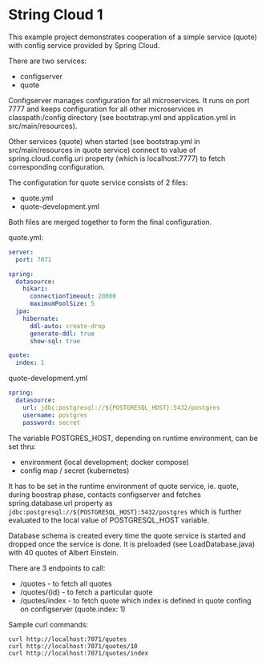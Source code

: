 # String Cloud 1

This example project demonstrates cooperation of a simple service (quote) with config service provided by Spring Cloud.

There are two services:
- configserver
- quote

Configserver manages configuration for all microservices. It runs on port 7777 and keeps configuration for all other microservices in classpath:/config directory (see bootstrap.yml and application.yml in src/main/resources). 

Other services (quote) when started (see bootstrap.yml in src/main/resources in quote service) connect to value of spring.cloud.config.uri property (which is localhost:7777) to fetch corresponding configuration.

The configuration for quote service consists of 2 files:
- quote.yml
- quote-development.yml

Both files are merged together to form the final configuration.

quote.yml:

```yaml
server:
  port: 7071

spring:
  datasource:
    hikari:
      connectionTimeout: 20000
      maximumPoolSize: 5
  jpa:
    hibernate:
      ddl-auto: create-drop
      generate-ddl: true
      show-sql: true

quote:
  index: 1
```

quote-development.yml

```yaml
spring:
  datasource:
    url: jdbc:postgresql://${POSTGRESQL_HOST}:5432/postgres
    username: postgres
    password: secret
```

The variable POSTGRES_HOST, depending on runtime environment, can be set thru:
- environment (local development; docker compose)
- config map / secret (kubernetes)

It has to be set in the runtime environment of quote service, ie. quote, during boostrap phase, contacts configserver and fetches spring.database.url property as `jdbc:postgresql://${POSTGRESQL_HOST}:5432/postgres` which is further evaluated to the local value of POSTGRESQL_HOST variable.

Database schema is created every time the quote service is started and dropped once the service is done. It is preloaded (see LoadDatabase.java) with 40 quotes of Albert Einstein.

There are 3 endpoints to call:

- /quotes - to fetch all quotes
- /quotes/{id} - to fetch a particular quote
- /quotes/index - to fetch quote which index is defined in quote confing on configserver (quote.index: 1)

Sample curl commands:

```console
curl http://localhost:7071/quotes
curl http://localhost:7071/quotes/10
curl http://localhost:7071/quotes/index
```
